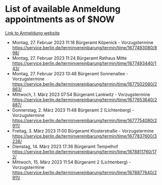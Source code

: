 # List of available Anmeldung appointments as of $NOW
[Link to Anmeldung website](https://service.berlin.de/terminvereinbarung/termin/tag.php?termin=1&anliegen[]=120686&dienstleisterlist=122210,122217,327316,122219,327312,122227,327314,122231,327346,122243,327348,122254,122252,329742,122260,329745,122262,329748,122271,327278,122273,327274,122277,327276,330436,122280,327294,122282,327290,122284,327292,122291,327270,122285,327266,122286,327264,122296,327268,150230,329760,122297,327286,122294,327284,122312,329763,122314,329775,122304,327330,122311,327334,122309,327332,317869,122281,327352,122279,329772,122283,122276,327324,122274,327326,122267,329766,122246,327318,122251,327320,122257,327322,122208,327298,122226,327300&herkunft=http%3A%2F%2Fservice.berlin.de%2Fdienstleistung%2F120686%2F)
- Montag, 27. Februar 2023 11:18 Bürgeramt Köpenick - Vorzugstermine https://service.berlin.de/terminvereinbarung/termin/time/1677493080/898/
- Montag, 27. Februar 2023 11:24 Bürgeramt Rathaus Mitte https://service.berlin.de/terminvereinbarung/termin/time/1677493440/143/
- Montag, 27. Februar 2023 13:48 Bürgeramt Sonnenallee - Vorzugstermine https://service.berlin.de/terminvereinbarung/termin/time/1677502080/2863/
- Mittwoch, 1. März 2023 07:54 Bürgeramt Lankwitz - Vorzugstermine https://service.berlin.de/terminvereinbarung/termin/time/1677653640/2887/
- Donnerstag, 2. März 2023 11:48 Bürgeramt 2 (Lichtenberg) - Vorzugstermine https://service.berlin.de/terminvereinbarung/termin/time/1677754080/2911/
- Freitag, 3. März 2023 11:00 Bürgeramt Klosterstraße - Vorzugstermine https://service.berlin.de/terminvereinbarung/termin/time/1677837600/3238/
- Dienstag, 14. März 2023 17:36 Bürgeramt Tempelhof https://service.berlin.de/terminvereinbarung/termin/time/1678811760/172/
- Mittwoch, 15. März 2023 11:54 Bürgeramt 2 (Lichtenberg) - Vorzugstermine https://service.berlin.de/terminvereinbarung/termin/time/1678877640/2911/
